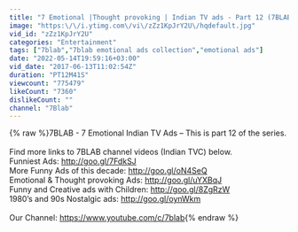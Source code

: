 ```yaml
---
title: "7 Emotional |Thought provoking | Indian TV ads - Part 12 (7BLAB)"
image: "https:\/\/i.ytimg.com\/vi\/zZz1KpJrY2U\/hqdefault.jpg"
vid_id: "zZz1KpJrY2U"
categories: "Entertainment"
tags: ["7blab","7blab emotional ads collection","emotional ads"]
date: "2022-05-14T19:59:16+03:00"
vid_date: "2017-06-13T11:02:54Z"
duration: "PT12M41S"
viewcount: "775479"
likeCount: "7360"
dislikeCount: ""
channel: "7Blab"
---
```

{% raw %}7BLAB - 7 Emotional Indian TV Ads – This is part 12 of the series. <br /><br />Find more links to 7BLAB channel videos (Indian TVC) below.<br />Funniest Ads: <a rel="nofollow" target="blank" href="http://goo.gl/7FdkSJ">http://goo.gl/7FdkSJ</a><br />More Funny Ads of this decade: <a rel="nofollow" target="blank" href="http://goo.gl/oN4SeQ">http://goo.gl/oN4SeQ</a><br />Emotional &amp; Thought provoking Ads: <a rel="nofollow" target="blank" href="http://goo.gl/uYXBqJ">http://goo.gl/uYXBqJ</a><br />Funny and Creative ads with Children: <a rel="nofollow" target="blank" href="http://goo.gl/8ZgRzW">http://goo.gl/8ZgRzW</a><br />1980’s and 90s Nostalgic ads: <a rel="nofollow" target="blank" href="http://goo.gl/oynWkm">http://goo.gl/oynWkm</a><br /><br />Our Channel: <a rel="nofollow" target="blank" href="https://www.youtube.com/c/7blab">https://www.youtube.com/c/7blab</a>{% endraw %}
